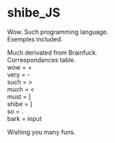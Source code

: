 shibe_JS
========

Wow. Such programming language.  
Exemples included.  




Much derivated from Brainfuck.  
Correspondances table.  
wow   = +  
very  = -  
such  = >  
much  = <  
must  = [  
shibe = ]  
so    = .  
bark  = input  


Wishing you many funs.

